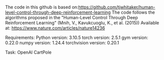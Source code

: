 The code in this github is based on:https://github.com/tjwhitaker/human-level-control-through-deep-reinforcement-learning
The code follows the algorithms proposed in the "Human-Level Control Through Deep Reinforcement Learning" (Mnih, V., Kavukcuoglu, K., et al. (2015)) Available at: https://www.nature.com/articles/nature14236

Requirements: 
Python version: 3.10.5
torch version: 2.5.1
gym version: 0.22.0
numpy version: 1.24.4
torchvision version: 0.20.1

Task: OpenAI CartPole
